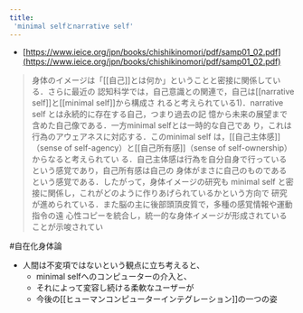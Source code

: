 ```yaml
---
title:
 'minimal selfとnarrative self'
---
```


- [https://www.ieice.org/jpn/books/chishikinomori/pdf/samp01_02.pdf](https://www.ieice.org/jpn/books/chishikinomori/pdf/samp01_02.pdf)
> 身体のイメージは「[[自己]]とは何か」ということと密接に関係している．さらに最近の
>  認知科学では，自己意識との関連で，自己は[[narrative self]]と[[minimal self]]から構成さ
>  れると考えられている1)．narrative self とは永続的に存在する自己，つまり過去の記
>  憶から未来の展望まで含めた自己像である．一方minimal selfとは一時的な自己であ
>  り，これは行為のアウェアネスに対応する．このminimal self は，[[自己主体感]]（sense
>  of self-agency）と[[自己所有感]]（sense of self-ownership）からなると考えられてい
>  る．自己主体感は行為を自分自身で行っているという感覚であり，自己所有感は自己の
>  身体がまさに自己のものであるという感覚である．したがって，身体イメージの研究も
>  minimal self と密接に関係し，これがどのように作りあげられているかという方向で
>  研究が進められている．また脳の主に後部頭頂皮質で，多種の感覚情報や運動指令の遠
>  心性コピーを統合し，統一的な身体イメージが形成されていることが示唆されてい

#自在化身体論
- 人間は不変項ではないという観点に立ち考えると、
    - minimal selfへのコンピューターの介入と、
    - それによって変容し続ける柔軟なユーザーが
    - 今後の[[ヒューマンコンピューターインテグレーション]]の一つの姿